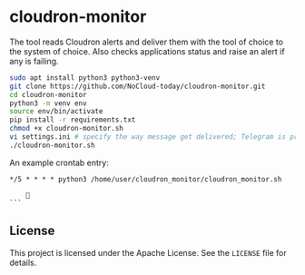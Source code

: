 # cloudron-monitor

The tool reads Cloudron alerts and deliver them with the tool of choice to the system of choice.
Also checks applications status and raise an alert if any is failing. 

```bash
sudo apt install python3 python3-venv
git clone https://github.com/NoCloud-today/cloudron-monitor.git
cd cloudron-monitor
python3 -m venv env
source env/bin/activate
pip install -r requirements.txt
chmod +x cloudron-monitor.sh
vi settings.ini # specify the way message get delivered; Telegram is provided by default
./cloudron-monitor.sh
```
An example crontab entry:
```crontab
*/5 * * * * python3 /home/user/cloudron_monitor/cloudron_monitor.sh
```
        🚀
    ```


## License
This project is licensed under the Apache License. See the `LICENSE` file for details.
